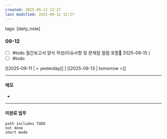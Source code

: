 ```yaml
---
created: 2025-09-12 12:27
last modified: 2025-09-12 12:27
---
```

tags: [daily_note]

### 09-12
- [ ] #todo 월간보고서 양식 작성(이슈사항 및 문제점 컬럼 포함📅 2025-09-15 )
- [ ] #todo 

[[2025-09-11 | < yesterday]] | [[2025-09-13 | tomorrow >]]

---
#### 메모
-  

---

#### 미완료 업무
```tasks
path includes TODO
not done
short mode
```
